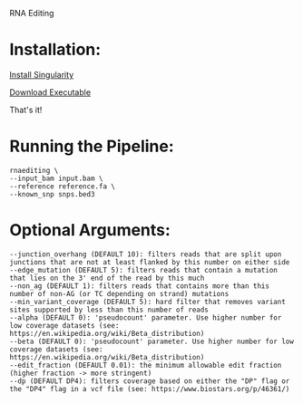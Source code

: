 RNA Editing

# Installation:

[Install Singularity](http://singularity.lbl.gov/)

[Download Executable](https://s3-us-west-1.amazonaws.com/rnaediting-0.0.2/rnaediting-0.0.2.img)

That's it!

# Running the Pipeline:

```
rnaediting \
--input_bam input.bam \
--reference reference.fa \
--known_snp snps.bed3
```

# Optional Arguments:
```
--junction_overhang (DEFAULT 10): filters reads that are split upon junctions that are not at least flanked by this number on either side
--edge_mutation (DEFAULT 5): filters reads that contain a mutation that lies on the 3' end of the read by this much
--non_ag (DEFAULT 1): filters reads that contains more than this number of non-AG (or TC depending on strand) mutations
--min_variant_coverage (DEFAULT 5): hard filter that removes variant sites supported by less than this number of reads
--alpha (DEFAULT 0): 'pseudocount' parameter. Use higher number for low coverage datasets (see: https://en.wikipedia.org/wiki/Beta_distribution)
--beta (DEFAULT 0): 'pseudocount' parameter. Use higher number for low coverage datasets (see: https://en.wikipedia.org/wiki/Beta_distribution)
--edit_fraction (DEFAULT 0.01): the minimum allowable edit fraction (higher fraction -> more stringent)
--dp (DEFAULT DP4): filters coverage based on either the "DP" flag or the "DP4" flag in a vcf file (see: https://www.biostars.org/p/46361/)
```